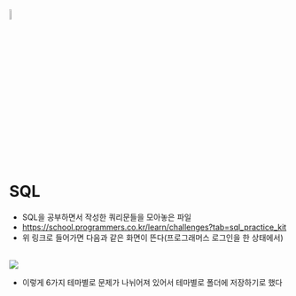 <img src="https://user-images.githubusercontent.com/81700507/230723439-ad3e0e22-00ac-4e6e-8f22-9959f8243714.png" style="width:7%">

# SQL
- SQL을 공부하면서 작성한 쿼리문들을 모아놓은 파일
- https://school.programmers.co.kr/learn/challenges?tab=sql_practice_kit
- 위 링크로 들어가면 다음과 같은 화면이 뜬다(프로그래머스 로그인을 한 상태에서)
<br>
<img src = "https://user-images.githubusercontent.com/81700507/229082071-21027bf8-43dc-4537-a845-5a156ed22b15.png">

- 이렇게 6가지 테마별로 문제가 나뉘어져 있어서 테마별로 폴더에 저장하기로 했다

